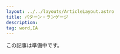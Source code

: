```yaml
---
layout: ../../layouts/ArticleLayout.astro
title: パターン・ランゲージ
description:
tag: word,IA
---
```


この記事は準備中です。